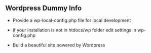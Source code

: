 Wordpress Dummy Info
---------------------

- Provide a wp-local-config.php file for local development
- if your installation is not in htdocs/wp folder edit settings in wp-config.php

- Build a beautiful site powered by Wordpress
